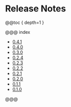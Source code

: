 # Release Notes

@@toc { depth=1 }

@@@ index

 - [0.4.1](release_notes/0.4.1.md)
 - [0.4.0](release_notes/0.4.0.md)
 - [0.3.0](release_notes/0.3.0.md)
 - [0.2.4](release_notes/0.2.4.md)
 - [0.2.3](release_notes/0.2.3.md)
 - [0.2.2](release_notes/0.2.2.md)
 - [0.2.1](release_notes/0.2.1.md)
 - [0.2.0](release_notes/0.2.0.md)
 - [0.1.1](release_notes/0.1.1.md)
 - [0.1.0](release_notes/0.1.0.md)

@@@
